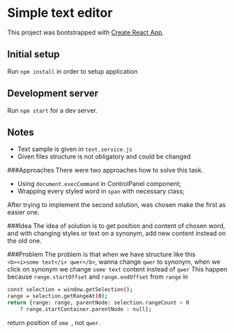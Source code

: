 # Simple text editor
This project was bootstrapped with [Create React App](https://github.com/facebookincubator/create-react-app).

## Initial setup
Run `npm install` in order to setup application

## Development server
Run `npm start` for a dev server.

## Notes
+ Text sample is given in `text.service.js`
+ Given files structure is not obligatory and could be changed

###Approaches
There were two approaches how to solve this task.
+ Using `document.execCommand` in ControlPanel component;
+ Wrapping every styled word in `span` with necessary class;

After trying to implement the second solution, was chosen make the first as easier one.

###Idea
The idea of solution is to get position and content of chosen word, and with changing styles
or text on a synonym, add new content instead on the old one. 

###Problem
The problem is that when we have structure like this  
`<b><i>some text</i> qwer</b>`, wanna change `qwer` 
to synonym, when we click on synonym we change `some text` content instead of `qwer`
This happen because `range.startOffset` and `range.endOffset` from `range` in 

```sh
const selection = window.getSelection();
range = selection.getRangeAt(0);
return {range: range, parentNode: selection.rangeCount > 0 
    ? range.startContainer.parentNode : null};
```
return position of `ome `, not `qwer`.



